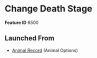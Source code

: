 # Change Death Stage

**Feature ID** 6500

## Launched From

- [Animal Record](Animal%20Record.md) (Animal Options)











































































